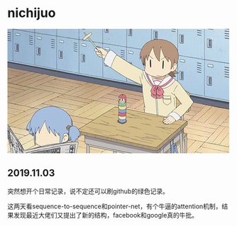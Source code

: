 # nichijuo
![平平无奇的日常](./img/play.gif)

## 2019.11.03
突然想开个日常记录，说不定还可以刷github的绿色记录。

这两天看sequence-to-sequence和pointer-net，有个牛逼的attention机制，结果发现最近大佬们又提出了新的结构，facebook和google真的牛批。